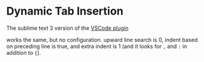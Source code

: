 # Dynamic Tab Insertion

The sublime text 3 version of the [VSCode plugin](https://github.com/zhiayang/vscode-tabindentspacealign)

works the same, but no configuration. upward line search is 0, indent based on preceding line is true,
and extra indent is 1 (and it looks for `,` and `:` in addition to `{`).
